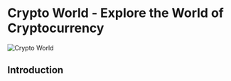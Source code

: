 # Crypto World - Explore the World of Cryptocurrency

![Crypto World](https://i.ibb.co/8gh5Jc8/image.png)

## Introduction
